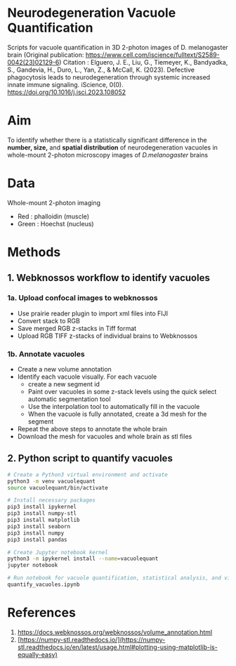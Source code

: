 # Neurodegeneration Vacuole Quantification
Scripts for vacuole quantification in 3D 2-photon images of D. melanogaster brain 
(Original publication: https://www.cell.com/iscience/fulltext/S2589-0042(23)02129-6)
Citation : Elguero, J. E., Liu, G., Tiemeyer, K., Bandyadka, S., Gandevia, H., Duro, L., Yan, Z., & McCall, K. (2023). Defective phagocytosis leads to neurodegeneration through systemic increased innate immune signaling. iScience, 0(0). https://doi.org/10.1016/j.isci.2023.108052

# Aim

To identify whether there is a statistically significant difference in the **number, size,** and **spatial distribution** of neurodegeneration vacuoles in whole-mount 2-photon microscopy images of _D.melanogaster_ brains

# Data

Whole-mount 2-photon imaging

- Red : phalloidin (muscle)
- Green : Hoechst (nucleus)

# Methods

## 1. Webknossos workflow to identify vacuoles

### 1a. Upload confocal images to webknossos

- Use prairie reader plugin to import xml files into FIJI
- Convert stack to RGB
- Save merged RGB z-stacks in Tiff format
- Upload RGB TIFF z-stacks of individual brains to Webknossos

### 1b. Annotate vacuoles

- Create a new volume annotation 
- Identify each vacuole visually. For each vacuole
	- create a new segment id
	- Paint over vacuoles in some z-stack levels using the quick select automatic segmentation tool
	- Use the interpolation tool to automatically fill in the vacuole 
	- When the vacuole is fully annotated, create a 3d mesh for the segment
- Repeat the above steps to annotate the whole brain  
- Download the mesh for vacuoles and whole brain as stl files 


## 2. Python script to quantify vacuoles

```bash
# Create a Python3 virtual environment and activate
python3 -m venv vacuolequant
source vacuolequant/bin/activate

# Install necessary packages
pip3 install ipykernel 
pip3 install numpy-stl 
pip3 install matplotlib 
pip3 install seaborn
pip3 install numpy 
pip3 install pandas 

# Create Jupyter notebook kernel
python3 -m ipykernel install --name=vacuolequant
jupyter notebook 

# Run notebook for vacuole quantification, statistical analysis, and visualization
quantify_vacuoles.ipynb

```



# References

1. https://docs.webknossos.org/webknossos/volume_annotation.html  
2. [https://numpy-stl.readthedocs.io/](https://numpy-stl.readthedocs.io/en/latest/usage.html#plotting-using-matplotlib-is-equally-easy)
